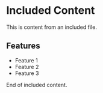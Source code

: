 # Included Content

This is content from an included file.

## Features

- Feature 1
- Feature 2
- Feature 3

End of included content.